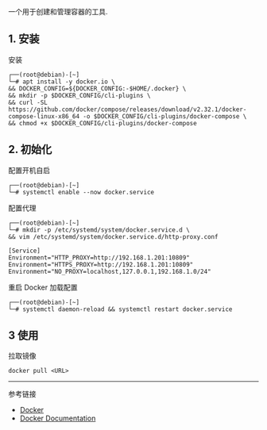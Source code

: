 一个用于创建和管理容器的工具.

## 1. 安装

安装

```
┌──(root@debian)-[~]
└─# apt install -y docker.io \
&& DOCKER_CONFIG=${DOCKER_CONFIG:-$HOME/.docker} \
&& mkdir -p $DOCKER_CONFIG/cli-plugins \
&& curl -SL https://github.com/docker/compose/releases/download/v2.32.1/docker-compose-linux-x86_64 -o $DOCKER_CONFIG/cli-plugins/docker-compose \
&& chmod +x $DOCKER_CONFIG/cli-plugins/docker-compose
```

## 2. 初始化

配置开机自启

```
┌──(root@debian)-[~]
└─# systemctl enable --now docker.service
```

配置代理

```
┌──(root@debian)-[~]
└─# mkdir -p /etc/systemd/system/docker.service.d \
&& vim /etc/systemd/system/docker.service.d/http-proxy.conf
```

```
[Service]
Environment="HTTP_PROXY=http://192.168.1.201:10809"
Environment="HTTPS_PROXY=http://192.168.1.201:10809"
Environment="NO_PROXY=localhost,127.0.0.1,192.168.1.0/24"
```

重启 Docker 加载配置

```
┌──(root@debian)-[~]
└─# systemctl daemon-reload && systemctl restart docker.service
```

## 3 使用

拉取镜像

```
docker pull <URL>
```

---

参考链接

- [Docker](https://www.docker.com/)
- [Docker Documentation](https://docs.docker.com/)
